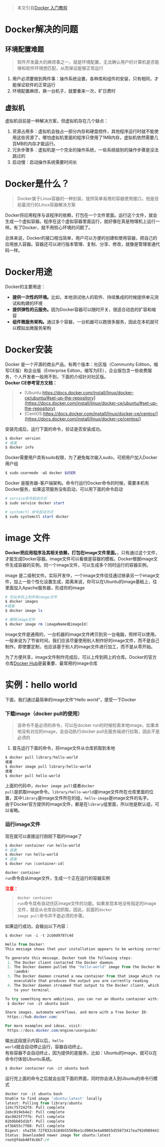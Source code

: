 > 本文引自[Docker 入门教程](http://www.ruanyifeng.com/blog/2018/02/docker-tutorial.html)

# Docker解决的问题
## 环境配置难题
> 软件开发最大的麻烦事之一，就是环境配置，无法确认用户的计算机是否能够和软件环境想匹配，从而保证能够正常运行

1. 用户必须要做到两件事：操作系统设置，各种库和组件的安装，只有相同，才能保证软件的正常运行  
2. 环境配置麻烦，换一台机子，就要重来一次，旷日费时

## 虚拟机

虚拟机目前是一种解决方案，但虚拟机存在几个缺点：
1. 资源占用多：虚拟机会独占一部分内存和硬盘控件，其他程序运行时就不能使用这些资源了，哪怕虚拟机里面的程序只使用了1MB内存，虚拟机依然需要几百MB的内存才能运行。
2. 冗余步骤多：虚拟机是一个完全的操作系统，一些系统级别的操作步骤是没法跳过的
3. 启动慢：启动操作系统需要时间长

# Docker是什么？

> Docker属于Linux容器的一种封装，提供简单易用的容器使用接口，他是目前最流行的Linux容器解决方案

Docker将应用程序与该程序的依赖，打包在一个文件里面。运行这个文件，就会生成一个虚拟容器。程序在这个虚拟容器里面运行，就好像在真是物理机上运行一样。有了Docker，就不用担心环境的问题了。

总体来说，Docker的接口相当简单，用户可以方便的创建和使用容器，把自己的应用放入容器。容器还可以进行版本管理、复制、分享、修改，就像是管理普通代码一样。

# Docker用途

Docker的主要用途：
- <b>提供一次性的环境。</b>比如，本地测试他人的软件、持续集成的时候提供单元测试和构建的环境
- <b>提供弹性的云服务。</b>因为Docker容器可以随时开关，很适合动态的扩容和缩容
- <b>组件微服务架构。</b>通过多个容器，一台机器可以跑很多服务，因此在本机就可以模拟出微服务架构

# Docker安装
Docker 是一个开源的商业产品，有两个版本：社区版（Community Edition，缩写CE版）和企业版（Enterprise Edtion，缩写为EE），企业版包含一些收费服务，个人开发者一般用不到，下面的介绍针对社区版。  
<b>Docker CE参考官方文档：</b>
> - [Ubuntu:https://docs.docker.com/install/linux/docker-ce/ubuntu/#set-up-the-repository](https://docs.docker.com/install/linux/docker-ce/ubuntu/#set-up-the-repository)
> - [CentOS:https://docs.docker.com/install/linux/docker-ce/centos/](https://docs.docker.com/install/linux/docker-ce/centos/)


安装完成后，运行下面的命令，验证是否安装成功。
```powershell
$ docker version
# 或者
$ docker info
```

Docker需要用户具有sudo权限，为了避免每次输入sudo，可把用户加入Docker用户组
```powershell
$ sudo usermode -aG docker $USER
```

Docker 是服务器-客户端架构。命令行运行Docker命令的时候，需要本机有Docker服务，如果这项服务没有启动，可以用下面的命令启动
```powershell
# service命令启动方式
$ sudo service docker start

# systemctl 命令启动方式
$ sudo systemctl start docker
```

# image 文件
<b>Docker把应用程序及其相关依赖，打包在image文件里面。</b>，只有通过这个文件，才能生成Docker容器。image文件可以看做是容器的模板。Docker根据image文件生成容器的实例。同一个image文件，可以生成多个同时运行的容器实例。

image 是二级制文件。实际开发中，一个image文件往往通过继承另一个image文件，加上一些个性化设置生成，距离来说，你可以在Ubuntu的image基础上，往里面加入Apache服务器，形成你的image
```powershell
# 列出本机上的所有image文件
$ docker images
#或者
$ docker image ls

# 删除image文件
$ docker image rm [imageName或imageId]
```

image文件是通用的，一台机器的image文件拷贝到另一台电脑，照样可以使用。一般来说为了节省时间，我们应该尽量使用别人制作好的image文件，而不是自己制作。即使要定制，也应该基于别人的image文件进行加工，而不是从零开始。

为了方便共享，image文件制作完成后，可以上传到网上的仓库。Docker的官方仓库[Docker Hub](https://hub.docker.com/)是最重要、最常用的image仓库

# 实例：hello world
下面，我们通过最简单的image文件“Hello world”，感受一下Docker
### 下载image（docker pull的使用）
> 该命令不是必须的命令，可以在docker run的时候检索本地image，如果本地没有对应的image，会自动执行docker pull去服务端进行拉取，因此不是必须的

1. 首先运行下面的命令，将image文件从仓库抓取到本地
```powershell
$ docker pull library/hello-world
或者
$ docker image pull library/hello-world
或者
$ docker pull hello-world
```
上面的代码中，<code>docker image pull</code>或者<code>docker pull</code>是抓取image命令。<code>library/hello-world</code>是image文件所在仓库里面的位置，其中<code>library</code>是image文件所在的组，<code>hello-image</code>是image文件的名字。  
由于Docker官方提供的image文件，都是在<code>library</code>组里面，所以他是默认组，可以省略。

### 运行image文件
现在就可以直接运行刚刚下载的image了
```powershell
$ docker container run hello-world
# 或者
$ docker run hello-world
# 或者
$ docker run [container-id]
```
<code>docker container run</code>命令会从image文件，生成一个正在运行的容器实例

<b><font color='red'>注意：</font></b>
> <code>docker container run</code>命令具有自动住区image文件的功能。如果发现本地没有指定的image文件，就会从仓库自动抓取。因此，前面的<code>docker image pull</code>命令并不是必须的步骤。

如果运行成功，会输出以下内容：
```powershell
$ docker run -i -t 2cb0d9787c4d

Hello from Docker!
This message shows that your installation appears to be working correctly.

To generate this message, Docker took the following steps:
 1. The Docker client contacted the Docker daemon.
 2. The Docker daemon pulled the "hello-world" image from the Docker Hub.
    (amd64)
 3. The Docker daemon created a new container from that image which runs the
    executable that produces the output you are currently reading.
 4. The Docker daemon streamed that output to the Docker client, which sent it
    to your terminal.

To try something more ambitious, you can run an Ubuntu container with:
 $ docker run -it ubuntu bash

Share images, automate workflows, and more with a free Docker ID:
 https://hub.docker.com/

For more examples and ideas, visit:
 https://docs.docker.com/engine/userguide/
```
输出这段提示内容以后，<code>hello world</code>就会自动停止运行，容器自动终止。  
有些容器不会自动终止，因为提供的是服务，比如：Ubuntu的image，就可以在命令行体验Ubuntu系统。
```powershell
$ docker container run -it ubuntu bash
```
运行完上面的命令之后就会出现下面的界面，同时你会进入到Ubuntu的命令行模式
```powershell
docker run -it ubuntu bash
Unable to find image 'ubuntu:latest' locally
latest: Pulling from library/ubuntu
124c757242f8: Pull complete
2ebc019eb4e2: Pull complete
dac0825f7ffb: Pull complete
82b0bb65d1bf: Pull complete
ef3b655c7f88: Pull complete
Digest: sha256:72f832c6184b55569be1cd9043e4a80055d55873417ea792d989441f207dd2c7
Status: Downloaded newer image for ubuntu:latest
root@fdab40f4c6b7:/#
```
